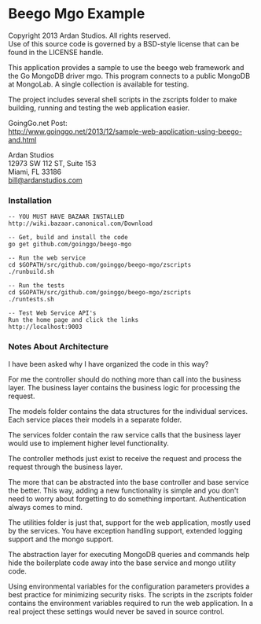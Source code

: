 # Beego Mgo Example

Copyright 2013 Ardan Studios. All rights reserved.  
Use of this source code is governed by a BSD-style license that can be found in the LICENSE handle.

This application provides a sample to use the beego web framework and the Go MongoDB driver mgo. This program connects to a public MongoDB at MongoLab. A single collection is available for testing.

The project includes several shell scripts in the zscripts folder to make building, running and testing the web application easier.

GoingGo.net Post:  
http://www.goinggo.net/2013/12/sample-web-application-using-beego-and.html

Ardan Studios  
12973 SW 112 ST, Suite 153  
Miami, FL 33186  
bill@ardanstudios.com

### Installation

	-- YOU MUST HAVE BAZAAR INSTALLED
	http://wiki.bazaar.canonical.com/Download

	-- Get, build and install the code
	go get github.com/goinggo/beego-mgo
	
	-- Run the web service
	cd $GOPATH/src/github.com/goinggo/beego-mgo/zscripts
	./runbuild.sh
	
	-- Run the tests
	cd $GOPATH/src/github.com/goinggo/beego-mgo/zscripts
	./runtests.sh
	
	-- Test Web Service API's
	Run the home page and click the links
	http://localhost:9003

### Notes About Architecture

I have been asked why I have organized the code in this way?

For me the controller should do nothing more than call into the business layer. The business layer contains the business logic for processing the request.

The models folder contains the data structures for the individual services. Each service places their models in a separate folder.

The services folder contain the raw service calls that the business layer would use to implement higher level functionality.

The controller methods just exist to receive the request and process the request through the business layer.

The more that can be abstracted into the base controller and base service the better. This way, adding a new functionality is simple and you don't need to worry about forgetting to do something important. Authentication always comes to mind.

The utilities folder is just that, support for the web application, mostly used by the services. You have exception handling support, extended logging support and the mongo support.

The abstraction layer for executing MongoDB queries and commands help hide the boilerplate code away into the base service and mongo utility code.

Using environmental variables for the configuration parameters provides a best practice for minimizing security risks. The scripts in the zscripts folder contains the environment variables required to run the web application. In a real project these settings would never be saved in source control.
